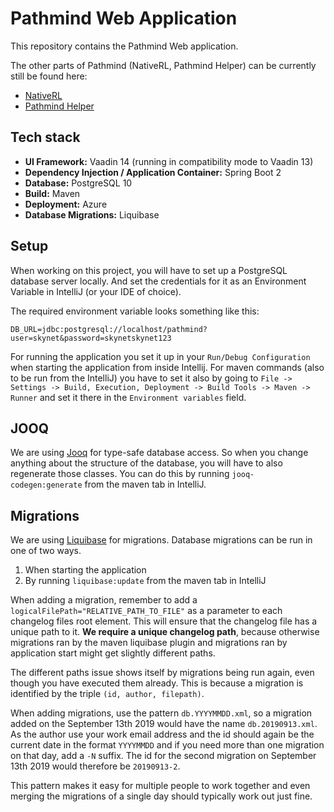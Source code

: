 # Pathmind Web Application

This repository contains the Pathmind Web application.

The other parts of Pathmind (NativeRL, Pathmind Helper) can be currently still be found here:

* [NativeRL](https://github.com/SkymindIO/skil-somatic-cloud/tree/master/nativerl)
* [Pathmind Helper](https://github.com/SkymindIO/skil-somatic-cloud/tree/master/PathmindPolicyHelper)

## Tech stack
- **UI Framework:** Vaadin 14 (running in compatibility mode to Vaadin 13)
- **Dependency Injection / Application Container:** Spring Boot 2
- **Database:** PostgreSQL 10
- **Build:** Maven
- **Deployment:** Azure
- **Database Migrations:** Liquibase


## Setup

When working on this project, you will have to set up a PostgreSQL database server locally. And set the credentials for
it as an Environment Variable in IntelliJ (or your IDE of choice).

The required environment variable looks something like this:
```
DB_URL=jdbc:postgresql://localhost/pathmind?user=skynet&password=skynetskynet123
```

For running the application you set it up in your `Run/Debug Configuration` when starting the application from inside
Intellij. For maven commands (also to be run from the IntelliJ) you have to set it also by going to 
`File -> Settings -> Build, Execution, Deployment -> Build Tools -> Maven -> Runner` and set it there in the 
`Environment variables` field. 

## JOOQ

We are using [Jooq](https://www.jooq.org/doc/3.11/manual/) for type-safe database access. So when you change anything 
about the structure of the database, you will have to also regenerate those classes. You can do this by running 
`jooq-codegen:generate` from the maven tab in IntelliJ.


## Migrations

We are using [Liquibase](https://www.liquibase.org/documentation/xml_format.html) for migrations. Database migrations 
can be run in one of two ways. 

1. When starting the application
2. By running `liquibase:update` from the maven tab in IntelliJ 

When adding a migration, remember to add a `logicalFilePath="RELATIVE_PATH_TO_FILE"` as a parameter to each changelog
files root element. This will ensure that the changelog file has a unique path to it. **We require a unique changelog 
path**, because otherwise migrations ran by the maven liquibase plugin and migrations ran by application start might
get slightly different paths.

The different paths issue shows itself by migrations being run again, even though you have executed them already. This
is because a migration is identified by the triple `(id, author, filepath)`.  

When adding migrations, use the pattern `db.YYYYMMDD.xml`, so a migration added on the September 13th 2019 would have 
the name `db.20190913.xml`. As the author use your work email address and the id should again be the current date in the
format `YYYYMMDD` and if you need more than one migration on that day, add a `-N` suffix. The id for the second 
migration on September 13th 2019 would therefore be `20190913-2`.

This pattern makes it easy for multiple people to work together and even merging the migrations of a single day should
typically work out just fine. 
